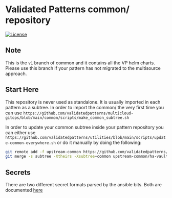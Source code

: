 # Validated Patterns common/ repository

[![License](https://img.shields.io/badge/License-Apache%202.0-blue.svg)](https://opensource.org/licenses/Apache-2.0)

## Note

This is the `v1` branch of common and it contains all the VP helm charts. Please use this branch if your pattern
has not migrated to the multisource approach.

## Start Here

This repository is never used as standalone. It is usually imported in each pattern as a subtree.
In order to import the common/ the very first time you can use
`https://github.com/validatedpatterns/multicloud-gitops/blob/main/common/scripts/make_common_subtree.sh`

In order to update your common subtree inside your pattern repository you can either use
`https://github.com/validatedpatterns/utilities/blob/main/scripts/update-common-everywhere.sh` or
do it manually by doing the following:

```sh
git remote add -f upstream-common https://github.com/validatedpatterns/common.git
git merge -s subtree -Xtheirs -Xsubtree=common upstream-common/ha-vault
```

## Secrets

There are two different secret formats parsed by the ansible bits. Both are documented [here](https://github.com/validatedpatterns/common/tree/main/ansible/roles/vault_utils/README.md)
